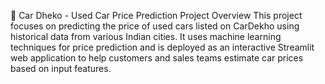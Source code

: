 🚗 Car Dheko - Used Car Price Prediction
 Project Overview
This project focuses on predicting the price of used cars listed on CarDekho using historical data from various Indian cities. It uses machine learning techniques for price prediction and is deployed as an interactive Streamlit web application to help customers and sales teams estimate car prices based on input features.
